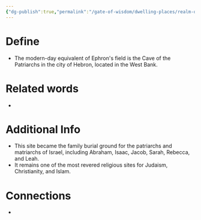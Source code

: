 ```yaml
---
{"dg-publish":true,"permalink":"/gate-of-wisdom/dwelling-places/realm-of-humans/cave-of-the-patriarchs/","tags":["#GateWisdom","RealmofHumans","P","C"]}
---
```


# Define
- The modern-day equivalent of Ephron's field is the Cave of the Patriarchs in the city of Hebron, located in the West Bank. 

# Related words
- 

# Additional Info
- This site became the family burial ground for the patriarchs and matriarchs of Israel, including Abraham, Isaac, Jacob, Sarah, Rebecca, and Leah. 
- It remains one of the most revered religious sites for Judaism, Christianity, and Islam. 


# Connections
- 

